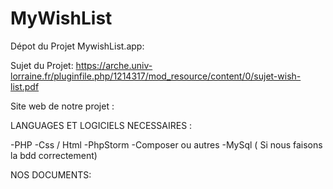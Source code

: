 # MyWishList



Dépot du Projet MywishList.app:

Sujet du Projet:
https://arche.univ-lorraine.fr/pluginfile.php/1214317/mod_resource/content/0/sujet-wish-list.pdf

Site web de notre projet :



LANGUAGES ET LOGICIELS NECESSAIRES :

-PHP
-Css / Html
-PhpStorm
-Composer ou autres
-MySql ( Si nous faisons la bdd correctement)


NOS DOCUMENTS:

